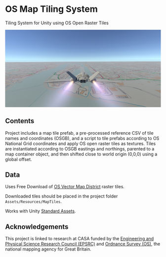 # OS Map Tiling System
Tiling System for Unity using OS Open Raster Tiles

![OSMapFlightSim](images/OSMapFlightSim.PNG)

## Contents
Project includes a map tile prefab, a pre-processed reference CSV of tile names and coordinates (OSGB), and a script to tile prefabs according to OS National Grid coordinates and apply OS open raster tiles as textures. Tiles are instantiated according to OSGB eastings and northings, parented to a map container object, and then shifted close to world origin (0,0,0) using a global offset. 

## Data
Uses Free Download of [OS Vector Map District](https://www.ordnancesurvey.co.uk/business-and-government/products/vectormap-district.html) raster tiles.

Downloaded tiles should be placed in the project folder `Assets/Resources/MapTiles`.

Works with Unity [Standard Assets](https://assetstore.unity.com/packages/essentials/asset-packs/standard-assets-32351).

## Acknowledgements
This project is linked to research at CASA funded by the [Engineering and Physical Science Research Council (EPSRC)](https://epsrc.ukri.org/) and [Ordnance Survey (OS)](https://www.ordnancesurvey.co.uk/), the national mapping agency for Great Britain. 
